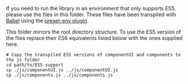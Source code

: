 If you need to run the library in an environment that only supports ES5, please use the files in this folder. 
These files have been transpiled with [Babel](https://babeljs.io/) using the [preset-env plugin](https://babeljs.io/docs/en/babel-preset-env).

This folder mirrors the root directory structure. To use the ES5 version of the files replace their ES6 equivalents listed below with the ones supplied here.

```
# Copy the transpiled ES5 versions of componentUI and components to the js folder
cd path/to/ES5-support
cp ./js/componentUI.js ../js/componentUI.js
cp ./js/components.js ../js/components.js
```

